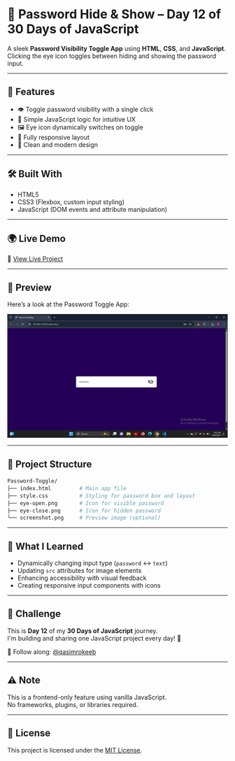 
# 🔐 Password Hide & Show – Day 12 of 30 Days of JavaScript

A sleek **Password Visibility Toggle App** using **HTML**, **CSS**, and **JavaScript**.  
Clicking the eye icon toggles between hiding and showing the password input.

---

## 🚀 Features

- 👁️ Toggle password visibility with a single click
- 🧠 Simple JavaScript logic for intuitive UX
- 🖼️ Eye icon dynamically switches on toggle
- 📱 Fully responsive layout
- 🎯 Clean and modern design

---

## 🛠️ Built With

- HTML5
- CSS3 (Flexbox, custom input styling)
- JavaScript (DOM events and attribute manipulation)

---

## 🌍 Live Demo

🔗 [View Live Project](https://qasim-rokeeb.github.io/Password-Toggle)

---

## 📸 Preview

Here’s a look at the Password Toggle App:

![App Preview](https://raw.githubusercontent.com/Qasim-Rokeeb/Password-Toggle/main/screenshot.png)

---

## 📂 Project Structure

```bash
Password-Toggle/
├── index.html         # Main app file
├── style.css          # Styling for password box and layout
├── eye-open.png       # Icon for visible password
├── eye-close.png      # Icon for hidden password
└── screenshot.png     # Preview image (optional)
```

---

## 🧠 What I Learned

- Dynamically changing input type (`password` ↔ `text`)
- Updating `src` attributes for image elements
- Enhancing accessibility with visual feedback
- Creating responsive input components with icons

---

## 📅 Challenge

This is **Day 12** of my **30 Days of JavaScript** journey.  
I'm building and sharing one JavaScript project every day! 🚀

📲 Follow along: [@qasimrokeeb](https://x.com/qasimrokeeb)

---

## ⚠️ Note

This is a frontend-only feature using vanilla JavaScript.  
No frameworks, plugins, or libraries required.

---

## 📜 License

This project is licensed under the [MIT License](LICENSE).
````


